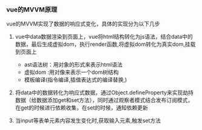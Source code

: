 ### vue的MVVM原理

vue的MVVM实现了数据的响应式变化，具体的实现分为以下几步

1. vue中data数据渲染到页面上，vue将html结构转化为js语法，结合data中的数据，最后生成虚拟dom，执行render函数,将虚拟dom转化为真实dom,挂载到页面上
    - ast语法树：用对象的形式来表示html语法
    - 虚拟dom  :用对像来表示一个dom树结构
    - 模板编译(指令编译,插值表达式的编译替换,)

2. 将data中的数据转化为响应式数据，通过Object.defineProperty来实现劫持数据（给数据添加get和set方法），同时通过观察者模式结合发布订阅模式，在get的时候进行依赖收集，在set的时候，通知依赖更新
3. 当input等表单元素内容发生变化时,获取输入元素,触发set方法